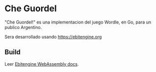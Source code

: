 # Che Guordel

"Che Guordel!" es una implementacion del juego Wordle, en Go, para un publico
Argentino.

Sera desarrollado usando https://ebitengine.org

## Build

Leer [Ebitengine WebAssembly docs](https://ebitengine.org/en/documents/webassembly.html).
